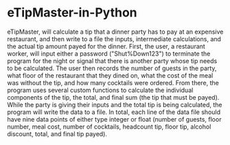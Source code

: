 # eTipMaster-in-Python
eTipMaster, will calculate a tip that a dinner party has to pay at an expensive restaurant, and then write to a file the inputs, intermediate calculations, and the actual tip amount payed for the dinner. First, the user, a restaurant worker, will input either a password ("Shut%Down123") to terminate the program for the night or signal that there is another party whose tip needs to be calculated. The user then records the number of guests in the party, what floor of the restaurant that they dined on, what the cost of the meal was without the tip, and how many cocktails were ordered. From there, the program uses several custom functions to calculate the individual components of the tip, the total, and final sum (the tip that must be payed). While the party is giving their inputs and the total tip is being calculated, the program will write the data to a file. In total, each line of the data file should have nine data points of either type integer or float (number of guests, floor number, meal cost, number of cocktails, headcount tip, floor tip, alcohol discount, total, and final tip payed). 
